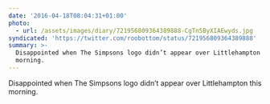 ```yaml
---
date: '2016-04-18T08:04:31+01:00'
photo:
  - url: /assets/images/diary/721956809364389888-CgTn5ByXIAEwyds.jpg
syndicated: 'https://twitter.com/roobottom/status/721956809364389888'
summary: >-
  Disappointed when The Simpsons logo didn’t appear over Littlehampton this
  morning.
---
```

Disappointed when The Simpsons logo didn’t appear over Littlehampton this morning. 
